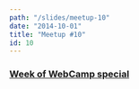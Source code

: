 ```yaml
---
path: "/slides/meetup-10"
date: "2014-10-01"
title: "Meetup #10"
id: 10
---
```


### [Week of WebCamp special](http://2014.webcampzg.org/week-of-webcamp/wednesday/)



